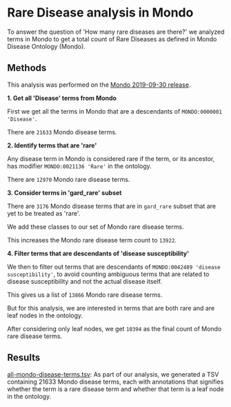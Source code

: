 ---
---
# Rare Disease analysis in Mondo

To answer the question of 'How many rare diseases are there?' we analyzed terms in Mondo to get a total count of Rare Diseases as defined in Mondo Disease Ontology (Mondo).

## Methods

This analysis was performed on the [Mondo 2019-09-30 release](http://purl.obolibrary.org/obo/mondo/releases/2019-09-30/mondo.json).


**1. Get all 'Disease' terms from Mondo**

First we get all the terms in Mondo that are a descendants of `MONDO:0000001 'Disease'`.

There are `21633` Mondo disease terms.


**2. Identify terms that are 'rare'**

Any disease term in Mondo is considered rare if the term, or its ancestor, has modifier `MONDO:0021136 'Rare'` in the ontology.

There are `12970` Mondo rare disease terms.


**3. Consider terms in 'gard_rare' subset**

There are `3176` Mondo disease terms that are in `gard_rare` subset that are yet to be treated as 'rare'.

We add these classes to our set of Mondo rare disease terms.

This increases the Mondo rare disease term count to `13922`.


**4. Filter terms that are descendants of 'disease susceptibility'**

We then to filter out terms that are descendants of `MONDO:0042489 'disease susceptibility'`, to avoid counting ambiguous terms that are related to disease susceptibility and not the actual disease itself.

This gives us a list of `13866` Mondo rare disease terms.


But for this analysis, we are interested in terms that are both rare and are leaf nodes in the ontology. 

After considering only leaf nodes, we get `10394` as the final count of Mondo rare disease terms.


## Results

[all-mondo-disease-terms.tsv](artifacts/all-mondo-disease-terms.tsv): As part of our analysis, we generated a TSV containing 21633 Mondo disease terms, each with annotations that signifies whether the term is a rare disease term and whether that term is a leaf node in the ontology.



